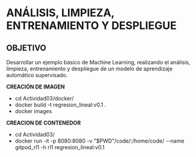 # **ANÁLISIS, LIMPIEZA, ENTRENAMIENTO Y DESPLIEGUE**

## **OBJETIVO**

Desarrollar un ejemplo básico de Machine Learning, realizando el análisis, limpieza,
entrenamiento y despliegue de un modelo de aprendizaje automático supervisado.

**CREACIÓN DE IMAGEN**
* cd Actividad03/docker/
* docker build -t regresion_lineal:v0.1 .
* docker images

**CREACION DE CONTENEDOR**
* cd Actividad03/
* docker run -it -p 8080:8080 -v "$PWD"/code/:/home/code/ --name gitpod_rl1 -h rl1 regresion_lineal:v0.1

